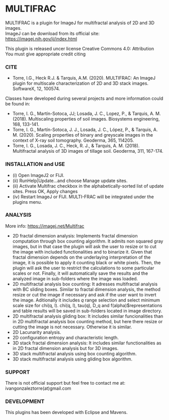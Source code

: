 # MULTIFRAC

MULTIFRAC is a plugin for ImageJ for multifractal analysis of 2D and 3D images.  
ImageJ can be download from its official site: https://imagej.nih.gov/ij/index.html

This plugin is released uncer license Creative Commons 4.0: Attribution   
You must give appropriate credit citing

### CITE 

* Torre, I.G., Heck R.J. & Tarquis, A.M. (2020). MULTIFRAC: An ImageJ plugin for multiscale characterization of 2D and 3D stack images. SoftwareX, 12, 100574.

Classes have developed during several projects and more information could be found in:

* Torre, I. G., Martín-Sotoca, JJ;  Losada, J. C., Lopez, P., & Tarquis, A. M. (2018). Multiscaling properties of soil images. Biosystems engineering, 168, 133-141.
* Torre, I. G., Martín-Sotoca, J. J., Losada, J. C., López, P., & Tarquis, A. M. (2020). Scaling properties of binary and greyscale images in the context of X-ray soil tomography. Geoderma, 365, 114205.
* Torre, I. G., Losada, J. C., Heck, R. J., & Tarquis, A. M. (2018). Multifractal analysis of 3D images of tillage soil. Geoderma, 311, 167-174.


### INSTALLATION and USE
* (i) Open ImageJ2 or FIJI.
* (ii) RunHelp|Update...and choose Manage  update  sites.
* (ii)  Activate Multifrac checkbox  in  the alphabetically-sorted list of update sites.  Press OK, Apply changes 
* (iv)  Restart  ImageJ  or  FIJI.  MULTI-FRAC  will  be  integrated  under  the  plugins  menu.


### ANALYSIS
More info: https://imagej.net/Multifrac
* 2D fractal dimension analysis: Implements fractal dimension computation through box counting algorithm. It admits non squared gray images, but in that case the plugin will ask the user to resize or to cut the image with included functionalities and to binarize it. Given that fractal dimension depends on the underlaying interpretation of the image, it is possible to apply it counting black or white pixels. Then, the plugin will ask the user to restrict the calculations to some particular scales or not. Finally, it will automatically save the results and the analyzed image in sub-folders where the image was loaded.
* 2D multifractal analysis box counting: It adresses multifractal analysis with BC sliding boxes. Similar to fractal dimension analysis, the method resize or cut the image if necessary and ask if the user want to invert the image. Aditionally it includes $q$ range selection and select minimum scale size for chi(q, l). chi(q, l), tau(q), D_q and f(alpha)$representations and table results will be saved in sub-folders located in image directory.
* 2D multifractal analysis gliding box: It includes similar funcionalities than in 2D multifractal analysis box counting method, but here there resize or cutting the image is not necessary. Otherwise it is similar.
* 2D Lacunarity analysis.
* 2D configuration entropy and characteristic length.
* 3D stack fractal dimension analysis: It includes similar functionalities as in 2D fractal dimension analysis but for 3D images.
* 3D stack multifractal analysis using box counting algorithm.
* 3D stack multifractal analysis using gliding box algorithm.

### SUPPORT
There is not official support but feel free to contact me at:  
ivangonzaleztorre(at)gmail.com

### DEVELOPMENT
This plugins has been developed with Eclipse and Mavens. 

